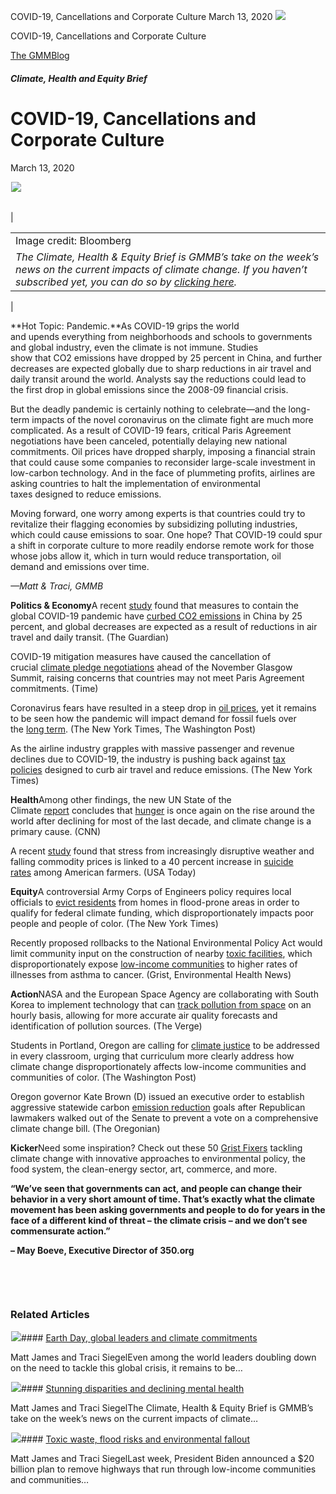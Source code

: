 



COVID-19, Cancellations and Corporate Culture
March 13, 2020
![](data:image/gif;base64,R0lGODlhAQABAAAAACH5BAEKAAEALAAAAAABAAEAAAICTAEAOw==)![](https://www.gmmb.com/wp-content/uploads/2020/11/03_13.jpg)



COVID-19, Cancellations and Corporate Culture





 [The GMMBlog](/blog/)



##### Climate, Health and Equity Brief

 COVID-19, Cancellations and Corporate Culture
=============================================


March 13, 2020



![](data:image/gif;base64,R0lGODlhAQABAAAAACH5BAEKAAEALAAAAAABAAEAAAICTAEAOw==)![](https://www.gmmb.com/wp-content/uploads/2020/11/03_13-552x406.jpg) 




|  |  |
| --- | --- |
| 

|  |
| --- |
| Image credit: Bloomberg
*The Climate, Health & Equity Brief is GMMB’s take on the week’s news on the current impacts of climate change. If you haven’t subscribed yet, you can do so by [clicking here](https://mailchimp.us4.list-manage.com/subscribe?u=f2f8c4bdabe1a2a83f914e813&id=4a13a601e2).* |

 |


**Hot Topic: Pandemic.**As COVID-19 grips the world and upends everything from neighborhoods and schools to governments and global industry, even the climate is not immune. Studies show that CO2 emissions have dropped by 25 percent in China, and further decreases are expected globally due to sharp reductions in air travel and daily transit around the world. Analysts say the reductions could lead to the first drop in global emissions since the 2008-09 financial crisis.


But the deadly pandemic is certainly nothing to celebrate—and the long-term impacts of the novel coronavirus on the climate fight are much more complicated. As a result of COVID-19 fears, critical Paris Agreement negotiations have been canceled, potentially delaying new national commitments. Oil prices have dropped sharply, imposing a financial strain that could cause some companies to reconsider large-scale investment in low-carbon technology. And in the face of plummeting profits, airlines are asking countries to halt the implementation of environmental taxes designed to reduce emissions.


Moving forward, one worry among experts is that countries could try to revitalize their flagging economies by subsidizing polluting industries, which could cause emissions to soar. One hope? That COVID-19 could spur a shift in corporate culture to more readily endorse remote work for those whose jobs allow it, which in turn would reduce transportation, oil demand and emissions over time.


*—Matt & Traci, GMMB*


**Politics & Economy**A recent [study](https://urldefense.proofpoint.com/v2/url?u=https-3A__mailchimp.us4.list-2Dmanage.com_track_click-3Fu-3Df2f8c4bdabe1a2a83f914e813-26id-3D83b3292d27-26e-3D2296e2a9d5&d=DwMFaQ&c=9wxE0DgWbPxd1HCzjwN8Eaww1--ViDajIU4RXCxgSXE&r=8nm9-leltRyxR1qpBpdnAChPxMCLHO1o-SP2jD8MkRQ&m=MrZypqNZ5IpTGaJ8VSQGpBnZLPMtEzlsH7NXMaJisfw&s=Nu7cvocN114NAQTGqh76mEcZ6eYjtNfPqHDpEIfe698&e=) found that measures to contain the global COVID-19 pandemic have [curbed CO2 emissions](https://urldefense.proofpoint.com/v2/url?u=https-3A__mailchimp.us4.list-2Dmanage.com_track_click-3Fu-3Df2f8c4bdabe1a2a83f914e813-26id-3D561677ebf2-26e-3D2296e2a9d5&d=DwMFaQ&c=9wxE0DgWbPxd1HCzjwN8Eaww1--ViDajIU4RXCxgSXE&r=8nm9-leltRyxR1qpBpdnAChPxMCLHO1o-SP2jD8MkRQ&m=MrZypqNZ5IpTGaJ8VSQGpBnZLPMtEzlsH7NXMaJisfw&s=0EU16ZUgsPsns-t8MijAi9B724CfbS7LdhToAEjqHdY&e=) in China by 25 percent, and global decreases are expected as a result of reductions in air travel and daily transit. (The Guardian)


COVID-19 mitigation measures have caused the cancellation of crucial [climate pledge negotiations](https://urldefense.proofpoint.com/v2/url?u=https-3A__mailchimp.us4.list-2Dmanage.com_track_click-3Fu-3Df2f8c4bdabe1a2a83f914e813-26id-3D065ddfe5b2-26e-3D2296e2a9d5&d=DwMFaQ&c=9wxE0DgWbPxd1HCzjwN8Eaww1--ViDajIU4RXCxgSXE&r=8nm9-leltRyxR1qpBpdnAChPxMCLHO1o-SP2jD8MkRQ&m=MrZypqNZ5IpTGaJ8VSQGpBnZLPMtEzlsH7NXMaJisfw&s=rvRoqGPYuBFr4t-oBW3-GDeg4pAuT6d-QdE2lPfOGXM&e=) ahead of the November Glasgow Summit, raising concerns that countries may not meet Paris Agreement commitments. (Time)


Coronavirus fears have resulted in a steep drop in [oil prices](https://urldefense.proofpoint.com/v2/url?u=https-3A__mailchimp.us4.list-2Dmanage.com_track_click-3Fu-3Df2f8c4bdabe1a2a83f914e813-26id-3Dc2759c24d2-26e-3D2296e2a9d5&d=DwMFaQ&c=9wxE0DgWbPxd1HCzjwN8Eaww1--ViDajIU4RXCxgSXE&r=8nm9-leltRyxR1qpBpdnAChPxMCLHO1o-SP2jD8MkRQ&m=MrZypqNZ5IpTGaJ8VSQGpBnZLPMtEzlsH7NXMaJisfw&s=5L3OlUYmLT-K7jwRO9yiUIbv83j2e9rb1QjSFH8FIe0&e=), yet it remains to be seen how the pandemic will impact demand for fossil fuels over the [long term](https://urldefense.proofpoint.com/v2/url?u=https-3A__mailchimp.us4.list-2Dmanage.com_track_click-3Fu-3Df2f8c4bdabe1a2a83f914e813-26id-3D35b870813f-26e-3D2296e2a9d5&d=DwMFaQ&c=9wxE0DgWbPxd1HCzjwN8Eaww1--ViDajIU4RXCxgSXE&r=8nm9-leltRyxR1qpBpdnAChPxMCLHO1o-SP2jD8MkRQ&m=MrZypqNZ5IpTGaJ8VSQGpBnZLPMtEzlsH7NXMaJisfw&s=oHC7V5R_bXFpKA1cfuViJu4uVXQS-1KHJSOCL0Cm0r0&e=). (The New York Times, The Washington Post)


As the airline industry grapples with massive passenger and revenue declines due to COVID-19, the industry is pushing back against [tax policies](https://urldefense.proofpoint.com/v2/url?u=https-3A__mailchimp.us4.list-2Dmanage.com_track_click-3Fu-3Df2f8c4bdabe1a2a83f914e813-26id-3D1086a24168-26e-3D2296e2a9d5&d=DwMFaQ&c=9wxE0DgWbPxd1HCzjwN8Eaww1--ViDajIU4RXCxgSXE&r=8nm9-leltRyxR1qpBpdnAChPxMCLHO1o-SP2jD8MkRQ&m=MrZypqNZ5IpTGaJ8VSQGpBnZLPMtEzlsH7NXMaJisfw&s=zGF7q45hE63fyksxqubQLNoyyJnzyDwYbpM2VIzzMyw&e=) designed to curb air travel and reduce emissions. (The New York Times)


**Health**Among other findings, the new UN State of the Climate [report](https://urldefense.proofpoint.com/v2/url?u=https-3A__mailchimp.us4.list-2Dmanage.com_track_click-3Fu-3Df2f8c4bdabe1a2a83f914e813-26id-3Dbc7e871bab-26e-3D2296e2a9d5&d=DwMFaQ&c=9wxE0DgWbPxd1HCzjwN8Eaww1--ViDajIU4RXCxgSXE&r=8nm9-leltRyxR1qpBpdnAChPxMCLHO1o-SP2jD8MkRQ&m=MrZypqNZ5IpTGaJ8VSQGpBnZLPMtEzlsH7NXMaJisfw&s=kD1NKFCx0x1bskvhP9jQ-q_nNUa9U87VQHnRw8SRbS0&e=) concludes that [hunger](https://urldefense.proofpoint.com/v2/url?u=https-3A__mailchimp.us4.list-2Dmanage.com_track_click-3Fu-3Df2f8c4bdabe1a2a83f914e813-26id-3D21c004e926-26e-3D2296e2a9d5&d=DwMFaQ&c=9wxE0DgWbPxd1HCzjwN8Eaww1--ViDajIU4RXCxgSXE&r=8nm9-leltRyxR1qpBpdnAChPxMCLHO1o-SP2jD8MkRQ&m=MrZypqNZ5IpTGaJ8VSQGpBnZLPMtEzlsH7NXMaJisfw&s=Thk7SUZrp8BL5ZtivN9lbUb3xggWYRzeWGwQFzTjFdg&e=) is once again on the rise around the world after declining for most of the last decade, and climate change is a primary cause. (CNN)


A recent [study](https://urldefense.proofpoint.com/v2/url?u=https-3A__mailchimp.us4.list-2Dmanage.com_track_click-3Fu-3Df2f8c4bdabe1a2a83f914e813-26id-3D06a4af78f9-26e-3D2296e2a9d5&d=DwMFaQ&c=9wxE0DgWbPxd1HCzjwN8Eaww1--ViDajIU4RXCxgSXE&r=8nm9-leltRyxR1qpBpdnAChPxMCLHO1o-SP2jD8MkRQ&m=MrZypqNZ5IpTGaJ8VSQGpBnZLPMtEzlsH7NXMaJisfw&s=Dl-ozElDXdtxWNWMtNdlw0V3Uch_Q7HtwCg50zv5Lc4&e=) found that stress from increasingly disruptive weather and falling commodity prices is linked to a 40 percent increase in [suicide rates](https://urldefense.proofpoint.com/v2/url?u=https-3A__mailchimp.us4.list-2Dmanage.com_track_click-3Fu-3Df2f8c4bdabe1a2a83f914e813-26id-3Dca024cf931-26e-3D2296e2a9d5&d=DwMFaQ&c=9wxE0DgWbPxd1HCzjwN8Eaww1--ViDajIU4RXCxgSXE&r=8nm9-leltRyxR1qpBpdnAChPxMCLHO1o-SP2jD8MkRQ&m=MrZypqNZ5IpTGaJ8VSQGpBnZLPMtEzlsH7NXMaJisfw&s=7qlp24nfV0_wofFcVgkhjOXJ8LETNKxDR6qL_4m1bs8&e=) among American farmers. (USA Today)


**Equity**A controversial Army Corps of Engineers policy requires local officials to [evict residents](https://urldefense.proofpoint.com/v2/url?u=https-3A__mailchimp.us4.list-2Dmanage.com_track_click-3Fu-3Df2f8c4bdabe1a2a83f914e813-26id-3D9453400268-26e-3D2296e2a9d5&d=DwMFaQ&c=9wxE0DgWbPxd1HCzjwN8Eaww1--ViDajIU4RXCxgSXE&r=8nm9-leltRyxR1qpBpdnAChPxMCLHO1o-SP2jD8MkRQ&m=MrZypqNZ5IpTGaJ8VSQGpBnZLPMtEzlsH7NXMaJisfw&s=f1tTTLCLvv7kjRaqMOV39JFY1a-dUzTlGySdzkdMiog&e=) from homes in flood-prone areas in order to qualify for federal climate funding, which disproportionately impacts poor people and people of color. (The New York Times)


Recently proposed rollbacks to the National Environmental Policy Act would limit community input on the construction of nearby [toxic facilities](https://urldefense.proofpoint.com/v2/url?u=https-3A__mailchimp.us4.list-2Dmanage.com_track_click-3Fu-3Df2f8c4bdabe1a2a83f914e813-26id-3D5bcc9f07c7-26e-3D2296e2a9d5&d=DwMFaQ&c=9wxE0DgWbPxd1HCzjwN8Eaww1--ViDajIU4RXCxgSXE&r=8nm9-leltRyxR1qpBpdnAChPxMCLHO1o-SP2jD8MkRQ&m=MrZypqNZ5IpTGaJ8VSQGpBnZLPMtEzlsH7NXMaJisfw&s=pdBLKKdd9n1MfOOKIpK2xG4AIgH-9FAUAnZ0aPHKqnE&e=), which disproportionately expose [low-income communities](https://urldefense.proofpoint.com/v2/url?u=https-3A__mailchimp.us4.list-2Dmanage.com_track_click-3Fu-3Df2f8c4bdabe1a2a83f914e813-26id-3D53267ce3ba-26e-3D2296e2a9d5&d=DwMFaQ&c=9wxE0DgWbPxd1HCzjwN8Eaww1--ViDajIU4RXCxgSXE&r=8nm9-leltRyxR1qpBpdnAChPxMCLHO1o-SP2jD8MkRQ&m=MrZypqNZ5IpTGaJ8VSQGpBnZLPMtEzlsH7NXMaJisfw&s=D3lSz3nKvY8xHTn0f7lD9nWtG8dqeavrEmyJsXcBA80&e=) to higher rates of illnesses from asthma to cancer. (Grist, Environmental Health News)


**Action**NASA and the European Space Agency are collaborating with South Korea to implement technology that can [track pollution from space](https://urldefense.proofpoint.com/v2/url?u=https-3A__mailchimp.us4.list-2Dmanage.com_track_click-3Fu-3Df2f8c4bdabe1a2a83f914e813-26id-3D66faa54546-26e-3D2296e2a9d5&d=DwMFaQ&c=9wxE0DgWbPxd1HCzjwN8Eaww1--ViDajIU4RXCxgSXE&r=8nm9-leltRyxR1qpBpdnAChPxMCLHO1o-SP2jD8MkRQ&m=MrZypqNZ5IpTGaJ8VSQGpBnZLPMtEzlsH7NXMaJisfw&s=HiDaI9t_VAiEobG8WlovbSz6h88t4IpkK6CVFtU8vxk&e=) on an hourly basis, allowing for more accurate air quality forecasts and identification of pollution sources. (The Verge)


Students in Portland, Oregon are calling for [climate justice](https://urldefense.proofpoint.com/v2/url?u=https-3A__mailchimp.us4.list-2Dmanage.com_track_click-3Fu-3Df2f8c4bdabe1a2a83f914e813-26id-3D9dff08cde1-26e-3D2296e2a9d5&d=DwMFaQ&c=9wxE0DgWbPxd1HCzjwN8Eaww1--ViDajIU4RXCxgSXE&r=8nm9-leltRyxR1qpBpdnAChPxMCLHO1o-SP2jD8MkRQ&m=MrZypqNZ5IpTGaJ8VSQGpBnZLPMtEzlsH7NXMaJisfw&s=o5GlzbtFz2U-YkuzD7jh-5zKq6Ls6nz46Sfa24mjvFM&e=) to be addressed in every classroom, urging that curriculum more clearly address how climate change disproportionately affects low-income communities and communities of color. (The Washington Post)


Oregon governor Kate Brown (D) issued an executive order to establish aggressive statewide carbon [emission reduction](https://urldefense.proofpoint.com/v2/url?u=https-3A__mailchimp.us4.list-2Dmanage.com_track_click-3Fu-3Df2f8c4bdabe1a2a83f914e813-26id-3Deb67a3866e-26e-3D2296e2a9d5&d=DwMFaQ&c=9wxE0DgWbPxd1HCzjwN8Eaww1--ViDajIU4RXCxgSXE&r=8nm9-leltRyxR1qpBpdnAChPxMCLHO1o-SP2jD8MkRQ&m=MrZypqNZ5IpTGaJ8VSQGpBnZLPMtEzlsH7NXMaJisfw&s=LaQSErbTE44-7bSRpKDSuixEtlWkWGEDB964if8Kn3k&e=) goals after Republican lawmakers walked out of the Senate to prevent a vote on a comprehensive climate change bill. (The Oregonian)


**Kicker**Need some inspiration? Check out these 50 [Grist Fixers](https://urldefense.proofpoint.com/v2/url?u=https-3A__mailchimp.us4.list-2Dmanage.com_track_click-3Fu-3Df2f8c4bdabe1a2a83f914e813-26id-3D1339c57f88-26e-3D2296e2a9d5&d=DwMFaQ&c=9wxE0DgWbPxd1HCzjwN8Eaww1--ViDajIU4RXCxgSXE&r=8nm9-leltRyxR1qpBpdnAChPxMCLHO1o-SP2jD8MkRQ&m=MrZypqNZ5IpTGaJ8VSQGpBnZLPMtEzlsH7NXMaJisfw&s=_fY9NbKzHJfSuIZjj1rkxUto8YJrGGpwn9fSZqLlz7w&e=) tackling climate change with innovative approaches to environmental policy, the food system, the clean-energy sector, art, commerce, and more.


**“We’ve seen that governments can act, and people can change their behavior in a very short amount of time. That’s exactly what the climate movement has been asking governments and people to do for years in the face of a different kind of threat – the climate crisis – and we don’t see commensurate action.”**


**– May Boeve, Executive Director of 350.org**


 


 









### Related Articles

![](data:image/gif;base64,R0lGODlhAQABAAAAACH5BAEKAAEALAAAAAABAAEAAAICTAEAOw==)![](https://www.gmmb.com/wp-content/uploads/2021/04/b5197d82-9fb4-4c84-a8d9-e468348c4c67-380x200.jpg)#### [Earth Day, global leaders and climate commitments](https://www.gmmb.com/news/earth-day-global-leaders-and-climate-commitments/)

Matt James and Traci SiegelEven among the world leaders doubling down on the need to tackle this global crisis, it remains to be…

![](data:image/gif;base64,R0lGODlhAQABAAAAACH5BAEKAAEALAAAAAABAAEAAAICTAEAOw==)![](https://www.gmmb.com/wp-content/uploads/2021/04/4.16header-380x200.png)#### [Stunning disparities and declining mental health](https://www.gmmb.com/news/stunning-disparities-and-declining-mental-health/)

Matt James and Traci SiegelThe Climate, Health & Equity Brief is GMMB’s take on the week’s news on the current impacts of climate…

![](data:image/gif;base64,R0lGODlhAQABAAAAACH5BAEKAAEALAAAAAABAAEAAAICTAEAOw==)![](https://www.gmmb.com/wp-content/uploads/2021/04/Picture1-380x200.jpg)#### [Toxic waste, flood risks and environmental fallout](https://www.gmmb.com/news/toxic-waste-flood-risks-and-environmental-fallout/)

Matt James and Traci SiegelLast week, President Biden announced a $20 billion plan to remove highways that run through low-income communities and communities…




